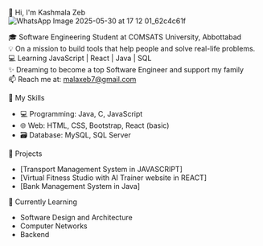  👋 Hi, I'm Kashmala Zeb
![WhatsApp Image 2025-05-30 at 17 12 01_62c4c61f](https://github.com/user-attachments/assets/bfdfa223-48cb-4cfd-a497-0686190179a7)

🎓 Software Engineering Student at COMSATS University, Abbottabad  
💡 On a mission to build tools that help people and solve real-life problems.
💻 Learning JavaScript | React | Java | SQL   
✨ Dreaming to become a top Software Engineer and support my family  
📫 Reach me at: malaxeb7@gmail.com 



 🧰 My Skills
- 💻 Programming: Java, C, JavaScript
- 🌐 Web: HTML, CSS, Bootstrap, React (basic)
- 🗃️ Database: MySQL, SQL Server



 📂 Projects
- [Transport Management System in JAVASCRIPT]
- [Virtual Fitness Studio with AI Trainer website in REACT]
- [Bank Management System in Java]



🧠 Currently Learning
- Software Design and Architecture
- Computer Networks
- Backend

